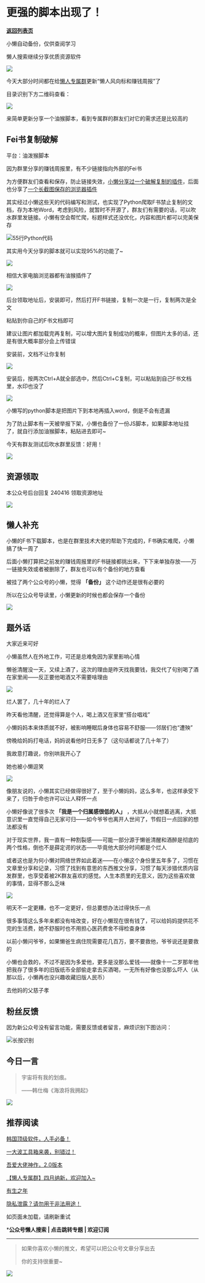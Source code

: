 # 更强的脚本出现了！

[**返回列表页**](/gzh/懒人搜索)

小懒自动备份，仅供查阅学习

懒人搜索继续分享优质资源软件

![](https://mmbiz.qpic.cn/sz_mmbiz_png/BXJXNRRKQNIvDsgFWeyHuD2CibibKbUW88bKGuCQHWuLuvBSH8AoR1adpDVd8sYxM2U91sqjgjYWuUAc4nzeF9BA/640?wx_fmt=png&from;=appmsg)

今天大部分时间都在给[懒人专属群](https://mp.weixin.qq.com/s?__biz=MzkwNjE5NDYzOQ==&mid=2247486907&idx=1&sn=23a2e5c2d932caad06b5d6190e9415c9&scene=21#wechat_redirect)更新“懒人风向标和赚钱周报”了

目录识别下方二维码查看：

![](https://mmbiz.qpic.cn/sz_mmbiz_png/BXJXNRRKQNLUYaiaN9eQ9UqEQr87epzzyv4SKHKD9a0ltibRAHjY3L49e6WRc9GP8icbG6Ia3B9Dc5lCuvqPA2l0g/640?wx_fmt=png&from;=appmsg&wxfrom;=5&wx;_lazy=1&wx;_co=1)

来简单更新分享一个油猴脚本，看到专属群的群友们对它的需求还是比较高的

## Fei书复制破解

平台：油泼猴脚本

因为群里分享的赚钱周报里，有不少链接指向外部的Fei书

为方便群友们查看和保存，防止链接失效，[小懒分享过一个破解复制的插件](https://mp.weixin.qq.com/s?__biz=MzkwNjE5NDYzOQ==&mid=2247489578&idx=1&sn=3fe8d152edaf1cd6f89c1ea1416f5b17&chksm=c0ed638af79aea9c700aa7c20d9ce0b0ab59b4f10fafcd960356e9c58eb0f250e09504d64ccc&token=408107735&lang=zh_CN&scene=21#wechat_redirect)，后面也分享了[一个长截图保存的浏览器插件](https://mp.weixin.qq.com/s?__biz=MzkwNjE5NDYzOQ==&mid=2247490162&idx=1&sn=0bf001434081e0970273bd389daa4c22&chksm=c0ed61d2f79ae8c48670335fc3664d2a01993ef1213a09b654fcd181a2e5b1de16d9042c1442&token=1192908426&lang=zh_CN&scene=21#wechat_redirect)

其实经过小懒这些天的代码编写和测试，也实现了Python爬取F书禁止复制的文档，存为本地Word，考虑到风险，就暂时不开源了，群友们有需要的话，可以吹水群里发链接。小懒有空会帮忙爬，标题样式还没优化，内容和图片都可以完美保存

![](https://mmbiz.qpic.cn/sz_mmbiz_png/BXJXNRRKQNIvDsgFWeyHuD2CibibKbUW8800uphQLMXblMfmTTJLb1QuRhOq9WddK4kkMxLrvmwg0UxCIRibOFibKQ/640?wx_fmt=png&from;=appmsg)55行Python代码

其实用今天分享的脚本就可以实现95%的功能了~

![](https://mmbiz.qpic.cn/sz_mmbiz_png/BXJXNRRKQNIvDsgFWeyHuD2CibibKbUW88jFdWYcUu1Ky9eXIPVxGkZhcPibaPx4zSk2KzdO2mTgNpdamFJdwzgDw/640?wx_fmt=png&from;=appmsg)

相信大家电脑浏览器都有油猴插件了

![](https://mmbiz.qpic.cn/sz_mmbiz_png/BXJXNRRKQNIvDsgFWeyHuD2CibibKbUW88ZKuwQuFTYzOx2mdqoMsKEtWLY46IKtaZu0mXRafvmbJ34icoHBia7ISQ/640?wx_fmt=png&from;=appmsg)

后台领取地址后，安装即可，然后打开F书链接，复制一次是一行，复制两次是全文

粘贴到你自己的F书文档即可

建议让图片都加载完再复制，可以增大图片复制成功的概率，但图片太多的话，还是有很大概率部分会上传错误

安装前，文档不让你复制

![](https://mmbiz.qpic.cn/sz_mmbiz_png/BXJXNRRKQNIvDsgFWeyHuD2CibibKbUW88CiajleudArnsgPmPSRIgrqpkkNeDhicbEiavmnCP8KHHic9iacE8dyMsuMQ/640?wx_fmt=png&from;=appmsg)

安装后，按两次Ctrl+A就全部选中，然后Ctrl+C复制，可以粘贴到自己F书文档里，水印也没了

![](https://mmbiz.qpic.cn/sz_mmbiz_png/BXJXNRRKQNIvDsgFWeyHuD2CibibKbUW888Il94GXceKNnKKNyibfhhse9LHxW4umCyjpKFYI3iaqibYwicgP5caZVDQ/640?wx_fmt=png&from;=appmsg)

小懒写的python脚本是把图片下到本地再插入word，倒是不会有遗漏

为了防止脚本有一天被举报下架，小懒也备份了一份JS脚本，如果脚本地址挂了，就自行添加油猴脚本，粘贴进去即可~

今天有群友测试后吹水群里反馈：好用！

![](https://mmbiz.qpic.cn/sz_mmbiz_jpg/BXJXNRRKQNIvDsgFWeyHuD2CibibKbUW88TToxMwmibboWuv2edHgnEfibJQMM1K1eTDpKt7niawKoiatXXPQKpepKcQ/640?wx_fmt=jpeg&from;=appmsg)

## 资源领取

本公众号后台回复 240416 领取资源地址

![](https://mmbiz.qpic.cn/sz_mmbiz_png/BXJXNRRKQNLUDREWLEiaz4atNIu5GsH65E1SdqC8k1gMylFg91guwoqWCY4QcABnbsh9RIz8Un8iaGSr9OPfQhXA/640?wx_fmt=png&wxfrom;=5&wx;_lazy=1&wx;_co=1)

## 懒人补充

小懒的F书下载脚本，也是在群里技术大佬的帮助下完成的，F书确实难爬，小懒搞了快一周了

后面小懒打算把之前发的赚钱周报里的F书链接都挑出来，下下来单独存放——万一链接失效或者被删除了，群友也可以有个备份的地方查看

被挂了两个公众号的小懒，觉得 **「备份」** 这个动作还是很有必要的

所以在公众号导读里，小懒更新的时候也都会保存一个备份

![](https://mmbiz.qpic.cn/sz_mmbiz_jpg/BXJXNRRKQNJzm6ZgMMBuEMnkIFicASnlfiaoynVicXmUJWWp1wX5ICibdVMncVH9EzLFWMp4XdE2RGcGqga0X7dIpw/640?wxfrom=12&tp;=wxpic&wx;_fmt=jpeg)

## 题外话

大家近来可好

小懒虽然人在外地工作，可还是总难免因为家里影响心情

懒爸清醒没一天，又续上酒了，这次的理由是昨天找我要钱，我交代了句别喝了酒在家里闹——反正要他喝酒又不需要啥理由

![](https://mmbiz.qpic.cn/sz_mmbiz_jpg/BXJXNRRKQNIvDsgFWeyHuD2CibibKbUW88pX9qcGUY7MFxun0vwiaVKZHNibh3sZkyETEscEFCh0wxYp9eCnsakmrQ/640?wx_fmt=jpeg&from;=appmsg)

烂人罢了，几十年的烂人了

昨天看他清醒，还觉得算是个人，喝上酒又在家里“搭台唱戏”

小懒妈妈本来体质就不好，被影响睡眠后身体也容易不舒服——邻居们也“遭殃”

傍晚给妈妈打电话，妈妈说看他时日无多了（这句话都说了几十年了）

我故意打趣说，你别哄我开心了

她也被小懒逗笑

![](https://mmbiz.qpic.cn/sz_mmbiz_gif/BXJXNRRKQNIvDsgFWeyHuD2CibibKbUW886z3JyBUlfPszagiaWibsxdU6ia7PgJVP4gbicr6JoJYUadfrXrGDHE3msg/640?wx_fmt=gif&from;=appmsg)

像朋友说的，小懒其实已经做得很好了，至于小懒妈妈，这么多年，也这样承受下来了，归咎于命也许可以让人释怀一点

小懒好像说了很多次 **「我是一个归属感很低的人」**
，大抵从小就想着逃离，大抵意识里一直觉得自己无家可归——如今爷爷也离开人世间了，节假日一点回家的想法都没有

对于现实世界，我一直有一种割裂感——可能一部分源于懒爸清醒和酒醉是彻底的两个性格，倒也不是薛定谔的状态——毕竟他大部分时间都是个烂人

或者这也是为何小懒对网络世界如此着迷——在小懒这个身份里五年多了，习惯在文章里分享和记录，习惯了找到有意思的东西推文分享，习惯了每天涉猎优质内容发群里，也享受着被2K群友喜欢的感觉。人生本质里的无意义，因为这些喜欢做的事情，显得不那么乏味

![](https://mmbiz.qpic.cn/sz_mmbiz_gif/BXJXNRRKQNIvDsgFWeyHuD2CibibKbUW88pT0rPv7AXSB2G4xVeZqZlFU8k9bBhQup44Tnky3FIibuMiaWuuSx3Qicw/640?wx_fmt=gif&from;=appmsg)

明天不一定更糟，也不一定更好，但总要想办法过得快乐一点

很多事情这么多年来都没有啥改变，好在小懒现在很有钱了，可以给妈妈提供花不完的生活费，她不舒服时也不用担心医药费舍不得检查身体

以前小懒问爷爷，如果懒爸生病住院需要花几百万，要不要救他，爷爷说还是要救的

小懒也会救的，不过不是因为多爱他，更多是没那么爱钱——就像十一二岁那年他把我存了很多年的旧版纸币全部偷走拿去买酒喝，一无所有好像也没那么吓人（从那以后，小懒再也没兴趣收藏旧版人民币）

去他妈的父慈子孝

## 粉丝反馈

因为新公众号没有留言功能，需要反馈或者留言，麻烦识别下图访问：

![](https://mmbiz.qpic.cn/sz_mmbiz_png/RDnsI9KkLHXUp35ZZUH6anzI01OzYCVHYOslcNaYdqXU31j38icickWjaHliaO82mELSfv1sRKYgmloTkzxRLT3CQ/640?wx_fmt=png&from;=appmsg)长按识别

## 今日一言

> 宇宙将有我的划痕。
>
> ——韩仕梅《海浪将我拥起》

![](https://mmbiz.qpic.cn/sz_mmbiz_jpg/BXJXNRRKQNIvDsgFWeyHuD2CibibKbUW88Z5fjeibpZvKLevJ0MIFetpSr5cTzMeoZcISosQBBmsGU4R7E2MxAmvw/640?wx_fmt=jpeg&from;=appmsg)

## 推荐阅读

[韩国顶级软件，人手必备！](https://mp.weixin.qq.com/s?__biz=MzkwNjE5NDYzOQ==&mid=2247490273&idx=1&sn=210d5fee1828430144060850f12c487d&chksm=c0ed6141f79ae857046798c17f64875d04d1394328552cebeb50b4800d62b56be3bb19beb078&token=1192908426&lang=zh_CN&scene=21#wechat_redirect)

[一大波工具箱来袭，别错过！](https://mp.weixin.qq.com/s?__biz=MzkwNjE5NDYzOQ==&mid=2247490247&idx=1&sn=2b3265bd8cc2d4e555aded352c4e833c&chksm=c0ed6167f79ae8712ea6068e481cbc0c5bb55ba422f345a4bbb1be672af8524342056264f164&token=1192908426&lang=zh_CN&scene=21#wechat_redirect)

[吾爱大佬神作，2.0版本](https://mp.weixin.qq.com/s?__biz=MzkwNjE5NDYzOQ==&mid=2247490091&idx=1&sn=94878b2caaa335f33151e0ebc388ba5c&chksm=c0ed618bf79ae89dbeeed07239e36479a9445d14bfceae0545445fe2781e65ddf1d3d7cc57d3&token=1498998905&lang=zh_CN&scene=21#wechat_redirect)

[【懒人专属群】四月纳新，欢迎加入~](https://mp.weixin.qq.com/s?__biz=MzkwNjE5NDYzOQ==&mid=2247490055&idx=1&sn=fe1119fde2a73e7e20ba5f1fc0871fa6&chksm=c0ed61a7f79ae8b168def35fca58403d1bdbcc220535dd1c675f2e6641f5d38e8cb52dee5621&token=434182421&lang=zh_CN&scene=21#wechat_redirect)

[有生之年](https://mp.weixin.qq.com/s?__biz=MzkwNjE5NDYzOQ==&mid=2247490011&idx=1&sn=1128a83e937d4c1de83cb7059609dbb8&chksm=c0ed627bf79aeb6db20ca07a7922f49f859cd4672a9fb10496131a68cb314baa87babc9c60f7&token=434182421&lang=zh_CN&scene=21#wechat_redirect)

[隐私泄露？请勿用于非法用途！](https://mp.weixin.qq.com/s?__biz=MzkwNjE5NDYzOQ==&mid=2247489905&idx=1&sn=2a55d406b85bda32717c6c89a1e2c523&chksm=c0ed62d1f79aebc718a9e99051ddd4f98122233e1194785a7bde3393efd2a2c43e7c93e9f544&token=434182421&lang=zh_CN&scene=21#wechat_redirect)

[](https://mp.weixin.qq.com/mp/appmsgalbum?__biz=MzkwNjE5NDYzOQ==&action=getalbum&album_id=3095199290177650691#wechat_redirect)[](https://mp.weixin.qq.com/mp/appmsgalbum?__biz=MzkwNjE5NDYzOQ==&action=getalbum&album_id=3184635951063531523#wechat_redirect)[](https://mp.weixin.qq.com/mp/appmsgalbum?__biz=MzkwNjE5NDYzOQ==&action=getalbum&album_id=3189384915092537344#wechat_redirect)[](https://mp.weixin.qq.com/mp/appmsgalbum?__biz=MzkwNjE5NDYzOQ==&action=getalbum&album_id=3095199290177650691#wechat_redirect)如页面未加载，请刷新重试

 ***公众号懒人搜索 | 点击跳转专题 | 欢迎订阅**

* * *

> 如果你喜欢小懒的推文，希望可以把公众号文章分享出去
>
> 你的支持很重要~

![](https://mmbiz.qpic.cn/sz_mmbiz_gif/BXJXNRRKQNJ6YdLcSex3A3fRP26rl1cS3HO7V1sQUXcdiakzhwpgs1FicmG6XVSr6w6VRhSpuiagjCk1UcMxSbSdg/640?wx_fmt=gif&from;=appmsg)

